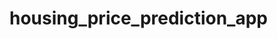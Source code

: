 # housing_price_prediction_app

<img scr = "https://github.com/ttariqaziz/housing_price_prediction_app/blob/main/images/App%20Dashboard.jpg">
